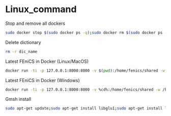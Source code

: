 # Linux_command

Stop and remove all dockers
```bash
sudo docker stop $(sudo docker ps -q);sudo docker rm $(sudo docker ps --filter status=exited -q)
```

Delete dictionary
```bash
rm -r dic_name
```

Latest FEniCS in Docker (Linux/MacOS)
```bash
docker run -ti -p 127.0.0.1:8000:8000 -v $(pwd):/home/fenics/shared -w /home/fenics/shared quay.io/fenicsproject/stable:current
```

Latest FEniCS in Docker (Windows)
```bash
docker run -ti -p 127.0.0.1:8000:8000 -v %cd%:/home/fenics/shared -w /home/fenics/shared quay.io/fenicsproject/stable:2016.2.0
```

Gmsh install
```bash
sudo apt-get update;sudo apt-get install libglu1;sudo apt-get install libxcursor1;sudo apt-get install libxinerama1;pip3 install gmsh-sdk --user;pip3 install gmsh --user;pip3 install lxml --user;
```
